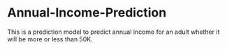 # Annual-Income-Prediction
This is a prediction model to predict annual income for an adult whether it will be more or less than 50K. 
